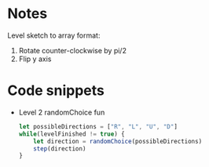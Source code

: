 # Notes
Level sketch to array format:

1. Rotate counter-clockwise by pi/2
2. Flip y axis

# Code snippets
- Level 2 randomChoice fun
  ```js
  let possibleDirections = ["R", "L", "U", "D"]
  while(levelFinished != true) {
      let direction = randomChoice(possibleDirections)
      step(direction)
  }
  ```
